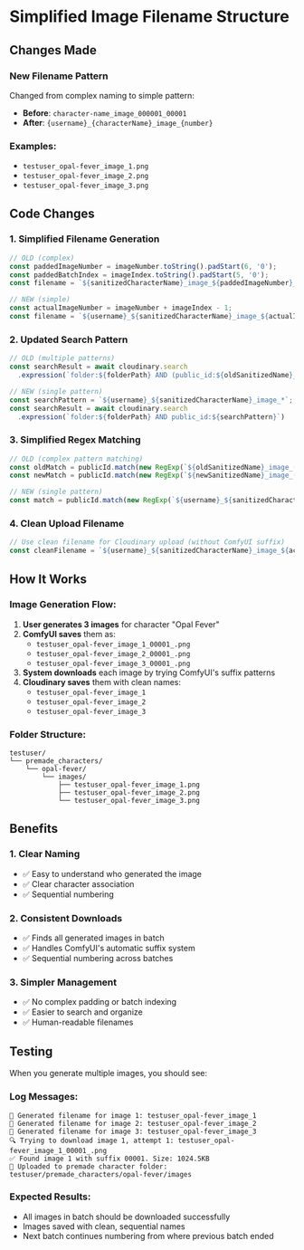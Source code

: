 # Simplified Image Filename Structure

## Changes Made

### New Filename Pattern
Changed from complex naming to simple pattern:
- **Before**: `character-name_image_000001_00001`
- **After**: `{username}_{characterName}_image_{number}`

### Examples:
- `testuser_opal-fever_image_1.png`
- `testuser_opal-fever_image_2.png`  
- `testuser_opal-fever_image_3.png`

## Code Changes

### 1. Simplified Filename Generation
```typescript
// OLD (complex)
const paddedImageNumber = imageNumber.toString().padStart(6, '0');
const paddedBatchIndex = imageIndex.toString().padStart(5, '0');
const filename = `${sanitizedCharacterName}_image_${paddedImageNumber}_${paddedBatchIndex}`;

// NEW (simple)
const actualImageNumber = imageNumber + imageIndex - 1;
const filename = `${username}_${sanitizedCharacterName}_image_${actualImageNumber}`;
```

### 2. Updated Search Pattern
```typescript
// OLD (multiple patterns)
const searchResult = await cloudinary.search
  .expression(`folder:${folderPath} AND (public_id:${oldSanitizedName}_image_* OR public_id:${newSanitizedName}_image_*)`)

// NEW (single pattern)
const searchPattern = `${username}_${sanitizedCharacterName}_image_*`;
const searchResult = await cloudinary.search
  .expression(`folder:${folderPath} AND public_id:${searchPattern}`)
```

### 3. Simplified Regex Matching
```typescript
// OLD (complex pattern matching)
const oldMatch = publicId.match(new RegExp(`${oldSanitizedName}_image_(\\d+)(?:_\\d+)?$`));
const newMatch = publicId.match(new RegExp(`${newSanitizedName}_image_(\\d+)(?:_\\d+)?$`));

// NEW (single pattern)
const match = publicId.match(new RegExp(`${username}_${sanitizedCharacterName}_image_(\\d+)$`));
```

### 4. Clean Upload Filename
```typescript
// Use clean filename for Cloudinary upload (without ComfyUI suffix)
const cleanFilename = `${username}_${sanitizedCharacterName}_image_${actualImageNumber}`;
```

## How It Works

### Image Generation Flow:
1. **User generates 3 images** for character "Opal Fever"
2. **ComfyUI saves** them as:
   - `testuser_opal-fever_image_1_00001_.png`
   - `testuser_opal-fever_image_2_00001_.png` 
   - `testuser_opal-fever_image_3_00001_.png`
3. **System downloads** each image by trying ComfyUI's suffix patterns
4. **Cloudinary saves** them with clean names:
   - `testuser_opal-fever_image_1`
   - `testuser_opal-fever_image_2`
   - `testuser_opal-fever_image_3`

### Folder Structure:
```
testuser/
└── premade_characters/
    └── opal-fever/
        └── images/
            ├── testuser_opal-fever_image_1.png
            ├── testuser_opal-fever_image_2.png
            └── testuser_opal-fever_image_3.png
```

## Benefits

### 1. Clear Naming
- ✅ Easy to understand who generated the image
- ✅ Clear character association
- ✅ Sequential numbering

### 2. Consistent Downloads
- ✅ Finds all generated images in batch
- ✅ Handles ComfyUI's automatic suffix system
- ✅ Sequential numbering across batches

### 3. Simpler Management
- ✅ No complex padding or batch indexing
- ✅ Easier to search and organize
- ✅ Human-readable filenames

## Testing

When you generate multiple images, you should see:

### Log Messages:
```
📝 Generated filename for image 1: testuser_opal-fever_image_1
📝 Generated filename for image 2: testuser_opal-fever_image_2  
📝 Generated filename for image 3: testuser_opal-fever_image_3
🔍 Trying to download image 1, attempt 1: testuser_opal-fever_image_1_00001_.png
✅ Found image 1 with suffix 00001. Size: 1024.5KB
📂 Uploaded to premade character folder: testuser/premade_characters/opal-fever/images
```

### Expected Results:
- All images in batch should be downloaded successfully
- Images saved with clean, sequential names
- Next batch continues numbering from where previous batch ended
